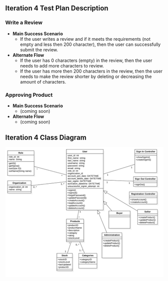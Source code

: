 ## Iteration 4 Test Plan Description

### Write a Review
  * **Main Success Scenario**
     * If the user writes a review and if it meets the requirements (not empty and less then 200 character), then the user can successfully submit the review.
  * **Alternate Flow**
     * If the user has 0 characters (empty) in the review, then the user needs to add more characters to review.
     * If the user has more then 200 characters in the review, then the user needs to make the review shorter by deleting or decreasing the amount of characters.

### Approving Product
  * **Main Success Scenario**
     * (coming soon)
  * **Alternate Flow**
     * (coming soon)
     
## Iteration 4 Class Diagram

![](../images/Iteration4.png)
